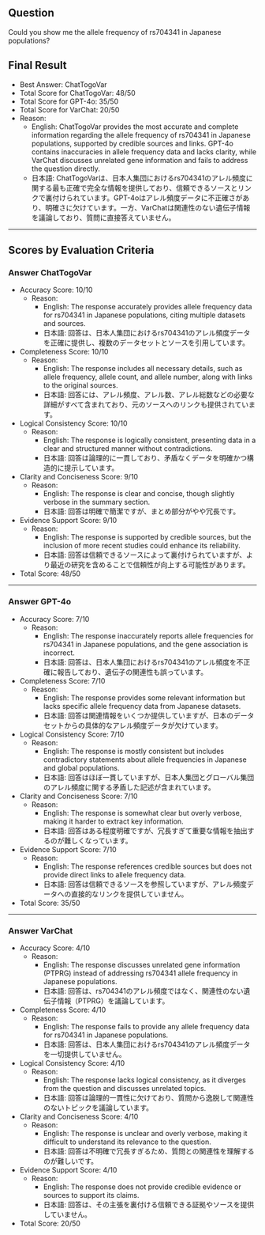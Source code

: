 ## Question

Could you show me the allele frequency of rs704341 in Japanese populations?

## Final Result

- Best Answer: ChatTogoVar
- Total Score for ChatTogoVar: 48/50
- Total Score for GPT-4o: 35/50
- Total Score for VarChat: 20/50
- Reason:
  - English: ChatTogoVar provides the most accurate and complete information regarding the allele frequency of rs704341 in Japanese populations, supported by credible sources and links. GPT-4o contains inaccuracies in allele frequency data and lacks clarity, while VarChat discusses unrelated gene information and fails to address the question directly.
  - 日本語: ChatTogoVarは、日本人集団におけるrs704341のアレル頻度に関する最も正確で完全な情報を提供しており、信頼できるソースとリンクで裏付けられています。GPT-4oはアレル頻度データに不正確さがあり、明確さに欠けています。一方、VarChatは関連性のない遺伝子情報を議論しており、質問に直接答えていません。

---

## Scores by Evaluation Criteria

### Answer ChatTogoVar
- Accuracy Score: 10/10
  - Reason: 
    - English: The response accurately provides allele frequency data for rs704341 in Japanese populations, citing multiple datasets and sources.
    - 日本語: 回答は、日本人集団におけるrs704341のアレル頻度データを正確に提供し、複数のデータセットとソースを引用しています。
- Completeness Score: 10/10
  - Reason: 
    - English: The response includes all necessary details, such as allele frequency, allele count, and allele number, along with links to the original sources.
    - 日本語: 回答には、アレル頻度、アレル数、アレル総数などの必要な詳細がすべて含まれており、元のソースへのリンクも提供されています。
- Logical Consistency Score: 10/10
  - Reason: 
    - English: The response is logically consistent, presenting data in a clear and structured manner without contradictions.
    - 日本語: 回答は論理的に一貫しており、矛盾なくデータを明確かつ構造的に提示しています。
- Clarity and Conciseness Score: 9/10
  - Reason: 
    - English: The response is clear and concise, though slightly verbose in the summary section.
    - 日本語: 回答は明確で簡潔ですが、まとめ部分がやや冗長です。
- Evidence Support Score: 9/10
  - Reason: 
    - English: The response is supported by credible sources, but the inclusion of more recent studies could enhance its reliability.
    - 日本語: 回答は信頼できるソースによって裏付けられていますが、より最近の研究を含めることで信頼性が向上する可能性があります。
- Total Score: 48/50

---

### Answer GPT-4o
- Accuracy Score: 7/10
  - Reason: 
    - English: The response inaccurately reports allele frequencies for rs704341 in Japanese populations, and the gene association is incorrect.
    - 日本語: 回答は、日本人集団におけるrs704341のアレル頻度を不正確に報告しており、遺伝子の関連性も誤っています。
- Completeness Score: 7/10
  - Reason: 
    - English: The response provides some relevant information but lacks specific allele frequency data from Japanese datasets.
    - 日本語: 回答は関連情報をいくつか提供していますが、日本のデータセットからの具体的なアレル頻度データが欠けています。
- Logical Consistency Score: 7/10
  - Reason: 
    - English: The response is mostly consistent but includes contradictory statements about allele frequencies in Japanese and global populations.
    - 日本語: 回答はほぼ一貫していますが、日本人集団とグローバル集団のアレル頻度に関する矛盾した記述が含まれています。
- Clarity and Conciseness Score: 7/10
  - Reason: 
    - English: The response is somewhat clear but overly verbose, making it harder to extract key information.
    - 日本語: 回答はある程度明確ですが、冗長すぎて重要な情報を抽出するのが難しくなっています。
- Evidence Support Score: 7/10
  - Reason: 
    - English: The response references credible sources but does not provide direct links to allele frequency data.
    - 日本語: 回答は信頼できるソースを参照していますが、アレル頻度データへの直接的なリンクを提供していません。
- Total Score: 35/50

---

### Answer VarChat
- Accuracy Score: 4/10
  - Reason: 
    - English: The response discusses unrelated gene information (PTPRG) instead of addressing rs704341 allele frequency in Japanese populations.
    - 日本語: 回答は、rs704341のアレル頻度ではなく、関連性のない遺伝子情報（PTPRG）を議論しています。
- Completeness Score: 4/10
  - Reason: 
    - English: The response fails to provide any allele frequency data for rs704341 in Japanese populations.
    - 日本語: 回答は、日本人集団におけるrs704341のアレル頻度データを一切提供していません。
- Logical Consistency Score: 4/10
  - Reason: 
    - English: The response lacks logical consistency, as it diverges from the question and discusses unrelated topics.
    - 日本語: 回答は論理的一貫性に欠けており、質問から逸脱して関連性のないトピックを議論しています。
- Clarity and Conciseness Score: 4/10
  - Reason: 
    - English: The response is unclear and overly verbose, making it difficult to understand its relevance to the question.
    - 日本語: 回答は不明確で冗長すぎるため、質問との関連性を理解するのが難しいです。
- Evidence Support Score: 4/10
  - Reason: 
    - English: The response does not provide credible evidence or sources to support its claims.
    - 日本語: 回答は、その主張を裏付ける信頼できる証拠やソースを提供していません。
- Total Score: 20/50